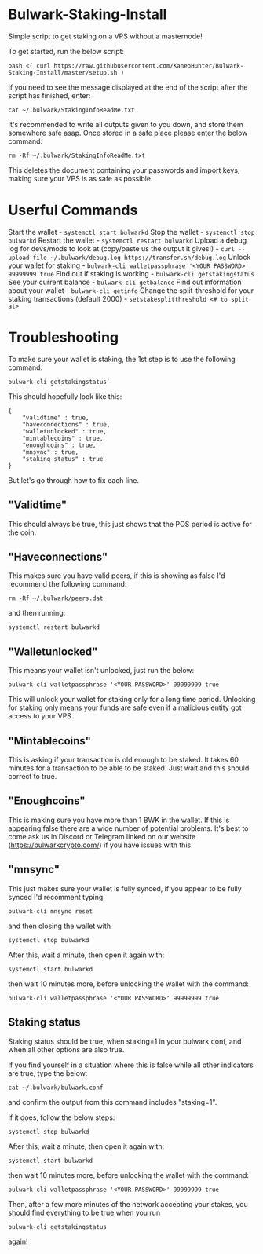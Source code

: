 # Bulwark-Staking-Install

Simple script to get staking on a VPS without a masternode!

To get started, run the below script:

```
bash <( curl https://raw.githubusercontent.com/KaneoHunter/Bulwark-Staking-Install/master/setup.sh )
```

If you need to see the message displayed at the end of the script after the script has finished, enter:
```
cat ~/.bulwark/StakingInfoReadMe.txt
```

It's recommended to write all outputs given to you down, and store them somewhere safe asap. Once stored in a safe place please enter the below command:

```
rm -Rf ~/.bulwark/StakingInfoReadMe.txt
```

This deletes the document containing your passwords and import keys, making sure your VPS is as safe as possible.

# Userful Commands

Start the wallet - `systemctl start bulwarkd`
Stop the wallet - `systemctl stop bulwarkd`
Restart the wallet - `systemctl restart bulwarkd`
Upload a debug log for devs/mods to look at (copy/paste us the output it gives!) - `curl --upload-file ~/.bulwark/debug.log https://transfer.sh/debug.log`
Unlock your wallet for staking - `bulwark-cli walletpassphrase '<YOUR PASSWORD>' 99999999 true`
Find out if staking is working - `bulwark-cli getstakingstatus`
See your current balance - `bulwark-cli getbalance`
Find out information about your wallet - `bulwark-cli getinfo`
Change the split-threshold for your staking transactions (default 2000) - `setstakesplitthreshold <# to split at>`

# Troubleshooting

To make sure your wallet is staking, the 1st step is to use the following command:

```
bulwark-cli getstakingstatus`
```

This should hopefully look like this:

```
{
    "validtime" : true,
    "haveconnections" : true,
    "walletunlocked" : true,
    "mintablecoins" : true,
    "enoughcoins" : true,
    "mnsync" : true,
    "staking status" : true
}
```

But let's go through how to fix each line.

## "Validtime"

This should always be true, this just shows that the POS period is active for the coin.

## "Haveconnections"

This makes sure you have valid peers, if this is showing as false I'd recommend the following command:

```
rm -Rf ~/.bulwark/peers.dat
```
and then running:
```
systemctl restart bulwarkd
```

## "Walletunlocked"

This means your wallet isn't unlocked, just run the below:

```
bulwark-cli walletpassphrase '<YOUR PASSWORD>' 99999999 true
```

This will unlock your wallet for staking only for a long time period. Unlocking for staking only means your funds are safe even if a malicious entity got access to your VPS.

## "Mintablecoins"

This is asking if your transaction is old enough to be staked. It takes 60 minutes for a transaction to be able to be staked. Just wait and this should correct to true.

## "Enoughcoins"

This is making sure you have more than 1 BWK in the wallet. If this is appearing false there are a wide number of potential problems. It's best to come ask us in Discord or Telegram linked on our website (https://bulwarkcrypto.com/) if you have issues with this.

## "mnsync"

This just makes sure your wallet is fully synced, if you appear to be fully synced I'd recomment typing:

```
bulwark-cli mnsync reset
```
and then closing the wallet with
```
systemctl stop bulwarkd
```
After this, wait a minute, then open it again with:
```
systemctl start bulwarkd
```
then wait 10 minutes more, before unlocking the wallet with the command:
```
bulwark-cli walletpassphrase '<YOUR PASSWORD>' 99999999 true
```

## Staking status

Staking status should be true, when staking=1 in your bulwark.conf, and when all other options are also true.

If you find yourself in a situation where this is false while all other indicators are true, type the below:
```
cat ~/.bulwark/bulwark.conf
```
and confirm the output from this command includes "staking=1".

If it does, follow the below steps:

```
systemctl stop bulwarkd
```
After this, wait a minute, then open it again with:
```
systemctl start bulwarkd
```
then wait 10 minutes more, before unlocking the wallet with the command:
```
bulwark-cli walletpassphrase '<YOUR PASSWORD>' 99999999 true
```
Then, after a few more minutes of the network accepting your stakes, you should find everything to be true when you run
```
bulwark-cli getstakingstatus
```
again!
